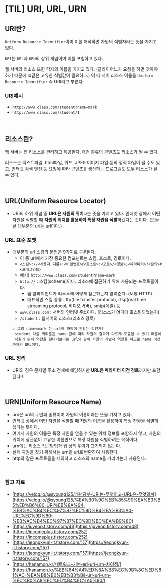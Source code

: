 # [TIL] URI, URL, URN

## URI란?

`Uniform Resource Identifier`이며 이를 해석하면 자원의 식별자라는 뜻을 가지고 있다.

`URI`는 `URL`과 `URN`의 상위 개념이며 이를 포함하고 있다.

웹 서버의 리소스 또한 각자의 이름을 가지고 있다. (클라이어느가 요청을 하면 찾아야 하기 때문에 Id같은 고유한 식별값이 필요하다.) 이 때 서버 리소스 이름을 `Uniform Resource Identifier` 즉 URI라고 부른다.

### URI예시

- `http://www.class.com/student?name=mark`
- `http://www.class.com/student/1`

<br>

## 리소스란?

웹 서버는 웹 리소스를 관리하고 제공한다. 어떤 종류의 콘텐츠도 리소스가 될 수 있다.

리소스는 텍스트파일, html파일, 워드, JPEG 이미지 파일 등의 정적 파일이 될 수도 있고, 인터넷 검색 엔진 등 요청에 따라 콘텐츠를 생산하는 프로그램도 모두 리소스가 될 수 있다.

<br>

## URL(Uniform Resource Locator)

- URI의 하위 개념 중 **URL은 자원의 위치**라는 뜻을 가지고 있다. 인터넷 상에서 어떤 자원을 식별할 때 **자원의 위치를 활용하여 특정 자원을 식별**하겠다는 것이다. (오늘날 대부분의 uri는 url이다.)

### URL 표준 포맷

- 대부분의 url 스킴의 문법은 9가지로 구분된다.
  - 이 중 url에서 가장 중요한 컴포넌트는 스킴, 호스트, 경로이다.
  - `<스킴>://<사용자 지름>:<비밀번호>@<호스트>:<포트>/<경로>;<파라미터>?<질의>#<프레그먼트>`
  - 예시) `http://www.class.com/student?name=mark`
  - `http://` : 스킴(scheme)이다. 리소스에 접근하기 위해 사용되는 프로토콜이다.
    - 웹 클라이언트가 리소스에 어떻게 접근하는지 알려준다. (보통 HTTP)
    - 대표적인 스킴 종류 : ftp(file transfer protocol), rtsp(real time streaming protocol, 비디오 서버), smtp(메일) 등
  - `www.class.com` : 서버의 인터넷 주소이다. (리소스가 어디에 호스팅되었는지)
  - `/student` : 웹서버의 리소스(리소스 경로)
  ```
  💡 그럼 name=mark 는 url에 해당이 안되는 것인가?
   student 다음 쿼리문은 name 값에 따라 자원의 결과가 다르게 도출될 수 있기 때문에
   자원의 위치 역할을 한다기보다는 url와 같이 자원의 식별자 역할을 하므로 name 이전까지가 URL이다.
  ```

### URL 정리

- URI의 경우 문자열 주소 전체에 해당하지만 **URL은 파라미터 이전 경로**까지만 포함된다!!

<br>

## URN(Uniform Resource Name)

- urn은 uri의 두번째 종류이며 자원의 이름이라는 뜻을 가지고 있다.
- 인터넷 상에서 어떤 자원을 식별할 때 자원의 이름을 활용하여 특정 자원을 식별하겠다는 뜻이다.
- 여기서 자원의 이름은 특정 자원을 얻을 수 있는 위치 정보를 포함하지 않고, 자원의 위치에 상관없이 고유한 이름만으로 특정 자원을 식별하려는 목적이다.
- urn에는 리소스 접근방법과 웹 상의 위치가 표기되지 않는다.
- 실제 자원을 찾기 위해서는 urn을 url로 변환하여 사용한다.
- http와 같은 프로토콜을 제외하고 리소스의 name을 가리키는데 사용된다.

<br>

### 참고 자료

- [https://velog.io/@syoung125/개념공부-URI는-무엇이고-URL은-무엇일까](https://velog.io/@syoung125/%EA%B0%9C%EB%85%90%EA%B3%B5%EB%B6%80-URI%EB%8A%94-%EB%AC%B4%EC%97%87%EC%9D%B4%EA%B3%A0-URL%EC%9D%80-%EB%AC%B4%EC%97%87%EC%9D%BC%EA%B9%8C)
- [https://juyeop.tistory.com/48](https://juyeop.tistory.com/48)
- [https://incomeplus.tistory.com/252](https://incomeplus.tistory.com/252)
- [https://jeongkyun-it.tistory.com/157](https://jeongkyun-it.tistory.com/157)
- [https://jeongkyun-it.tistory.com/157](https://jeongkyun-it.tistory.com/157)
- [https://hanamon.kr/네트워크-기본-url-uri-urn-차이점/](https://hanamon.kr/%EB%84%A4%ED%8A%B8%EC%9B%8C%ED%81%AC-%EA%B8%B0%EB%B3%B8-url-uri-urn-%EC%B0%A8%EC%9D%B4%EC%A0%90/)
